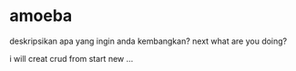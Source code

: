 # amoeba
deskripsikan apa yang ingin anda kembangkan?
next what are you doing?

i will creat crud from start new ...